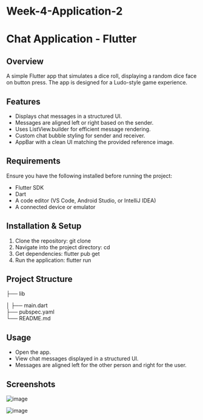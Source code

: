 # Week-4-Application-2

# Chat Application - Flutter

## Overview
A simple Flutter app that simulates a dice roll, displaying a random dice face on button press. The app is designed for a Ludo-style game experience.

## Features

- Displays chat messages in a structured UI.
- Messages are aligned left or right based on the sender.
- Uses ListView.builder for efficient message rendering.
- Custom chat bubble styling for sender and receiver.
- AppBar with a clean UI matching the provided reference image.


## Requirements
Ensure you have the following installed before running the project:
- Flutter SDK  
- Dart  
- A code editor (VS Code, Android Studio, or IntelliJ IDEA)  
- A connected device or emulator 

## Installation & Setup
1. Clone the repository:
   git clone <repository-url>
2. Navigate into the project directory:
   cd <project-folder>
3. Get dependencies:
   flutter pub get
4. Run the application:
   flutter run


## Project Structure
├── lib

│   ├── main.dart        
├── pubspec.yaml         
└── README.md     

## Usage
- Open the app.
- View chat messages displayed in a structured UI.
- Messages are aligned left for the other person and right for the user.

## Screenshots
 ![image](https://github.com/user-attachments/assets/afc3137a-222a-4346-8a66-f088fa397303)


![image](https://github.com/user-attachments/assets/a3ebeb9a-0a64-4b38-bcfa-e5dc84eb63a0)

